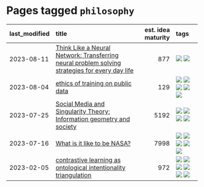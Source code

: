 # Pages tagged `philosophy`

|last_modified|title|est. idea maturity|tags
|:---|:---|---:|:---|
|2023-08-11|[Think Like a Neural Network: Transferring neural problem solving strategies for every day life](../think_like_an_ann.md)|877|[![](https://img.shields.io/badge/tag-philosophy-a68128)](../tags/philosophy.md) [![](https://img.shields.io/badge/tag-publication-d5f6c6)](../tags/publication.md)|
|2023-08-04|[ethics of training on public data](../ethics_of_public_data.md)|129|[![](https://img.shields.io/badge/tag-ai_ethics-4072a1)](../tags/ai_ethics.md) [![](https://img.shields.io/badge/tag-ethics-7c795e)](../tags/ethics.md) [![](https://img.shields.io/badge/tag-fair_use-95bed6)](../tags/fair_use.md) [![](https://img.shields.io/badge/tag-philosophy-a68128)](../tags/philosophy.md) [![](https://img.shields.io/badge/tag-remix_culture-1743a)](../tags/remix_culture.md)|
|2023-07-25|[Social Media and Singularity Theory: Information geometry and society](../social_singularities.md)|5192|[![](https://img.shields.io/badge/tag-alignment-6013c8)](../tags/alignment.md) [![](https://img.shields.io/badge/tag-information_geometry-34720)](../tags/information_geometry.md) [![](https://img.shields.io/badge/tag-philosophy-a68128)](../tags/philosophy.md) [![](https://img.shields.io/badge/tag-publication-d5f6c6)](../tags/publication.md)|
|2023-07-16|[What is it like to be NASA?](../what_is_it_like_to_be_nasa.md)|7998|[![](https://img.shields.io/badge/tag-disunity_of_identity-dd597e)](../tags/disunity_of_identity.md) [![](https://img.shields.io/badge/tag-organization_as_entity-e8ae48)](../tags/organization_as_entity.md) [![](https://img.shields.io/badge/tag-philosophy-a68128)](../tags/philosophy.md) [![](https://img.shields.io/badge/tag-society_of_mind-b5ec2c)](../tags/society_of_mind.md) [![](https://img.shields.io/badge/tag-theory_of_mind-f76896)](../tags/theory_of_mind.md)|
|2023-02-05|[contrastive learning as ontological intentionality triangulation](../contrastive_learning_as_ontological_intentionality_triangulation.md)|972|[![](https://img.shields.io/badge/tag-meta-1043a5)](../tags/meta.md) [![](https://img.shields.io/badge/tag-philosophy-a68128)](../tags/philosophy.md) [![](https://img.shields.io/badge/tag-semiotics-b4243e)](../tags/semiotics.md) [![](https://img.shields.io/badge/tag-synesthesia-b7fb0)](../tags/synesthesia.md) [![](https://img.shields.io/badge/tag-theory-b25b5)](../tags/theory.md) [![](https://img.shields.io/badge/tag-wip-77a0)](../tags/wip.md)|